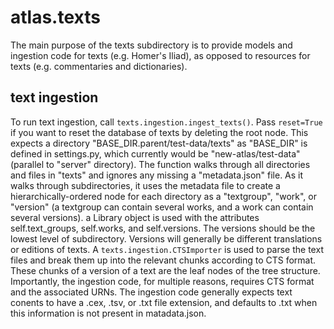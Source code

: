 # atlas.texts

The main purpose of the texts subdirectory is to provide models and ingestion code for texts (e.g. Homer's Iliad), as opposed to resources for texts (e.g. commentaries and dictionaries).

## text ingestion

To run text ingestion, call `texts.ingestion.ingest_texts()`. Pass `reset=True` if you want to reset the database of texts by deleting the root node. 
This expects a directory "BASE_DIR.parent/test-data/texts" as "BASE_DIR" is defined in settings.py, which currently would be "new-atlas/test-data" (parallel to "server" directory).
The function walks through all directories and files in "texts" and ignores any missing a "metadata.json" file. 
As it walks through subdirectories, it uses the metadata file to create a hierarchically-ordered node for each directory as a "textgroup", "work", or "version" (a textgroup can contain several works, and a work can contain several versions). a Library object is used with the attributes self.text_groups, self.works, and self.versions. 
The versions should be the lowest level of subdirectory. Versions will generally be different translations or editions of texts. 
A `texts.ingestion.CTSImporter` is used to parse the text files and break them up into the relevant chunks according to CTS format. These chunks of a version of a text are the leaf nodes of the tree structure. Importantly, the ingestion code, for multiple reasons, requires CTS format and the associated URNs. 
The ingestion code generally expects text conents to have a .cex, .tsv, or .txt file extension, and defaults to .txt when this information is not present in matadata.json. 
